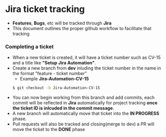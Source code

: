 # Jira ticket tracking

- **Features**, **Bugs**, etc will be tracked through **Jira**
- This document outlines the proper github workflow to facilitate that tracking

### Completing a ticket

- When a new ticket is created, it will have a ticket number such as CV-15 and a title like **"Setup Jira Automation"**.
- Create a new branch from **dev** inluding the ticket number in the name in the format "feature - ticket number"
  - Example **Jira-Automation-CV-15**
  ```sh
  $ git checkout -b Jira-Automation-CV-15
  ```
- You can now begin working from this branch and add commits, each commit will be reflected in **Jira** automatically for project tracking **once the ticket ID is inlcuded in the commit message**.
- A new branch will automatically move that ticket into the **IN PROGRESS** phase.
- Pull requests will also be tracked and closing(merge to dev) a PR will move the ticket to the **DONE** phase
